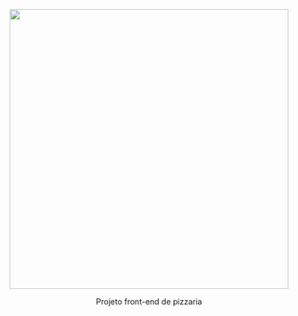 <div align="center">

<img src="https://user-images.githubusercontent.com/109150681/192925820-7d06d66c-d1f6-4112-990b-b035858743bc.png" width="500">

Projeto front-end de pizzaria
</div>

